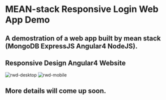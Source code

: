 # MEAN-stack Responsive Login Web App Demo
## A demostration of a web app built by mean stack (MongoDB ExpressJS Angular4 NodeJS). 
## Responsive Design Angular4 Website
![rwd-desktop](https://github.com/jay-shi/MEAN-stack-login/imgs/rwd-desktop.png)
![rwd-mobile](https://github.com/jay-shi/MEAN-stack-login/imgs/rwd-mobile.png)

## More details will come up soon.